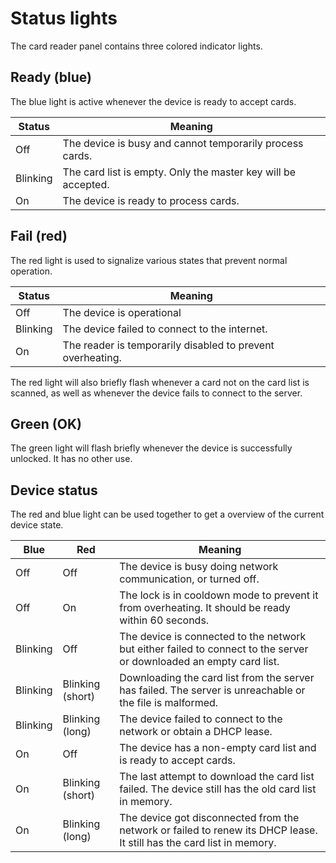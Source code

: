# Status lights

The card reader panel contains three colored indicator lights.

## Ready (blue)

The blue light is active whenever the device is ready to accept cards.

| Status   | Meaning                                                       |
| -------- | ------------------------------------------------------------- |
| Off      | The device is busy and cannot temporarily process cards.      |
| Blinking | The card list is empty. Only the master key will be accepted. |
| On       | The device is ready to process cards.                         |

## Fail (red)

The red light is used to signalize various states that prevent normal operation.

| Status   | Meaning                                                    |
| -------- | ---------------------------------------------------------- |
| Off      | The device is operational                                  |
| Blinking | The device failed to connect to the internet.              |
| On       | The reader is temporarily disabled to prevent overheating. |

The red light will also briefly flash whenever a card not on the card list is scanned, as well as whenever the device fails to connect to the server.

## Green (OK)

The green light will flash briefly whenever the device is successfully unlocked. It has no other use.

## Device status

The red and blue light can be used together to get a overview of the current device state.

| Blue     | Red              | Meaning                                                                                                               |
| -------- | ---------------- | --------------------------------------------------------------------------------------------------------------------- |
| Off      | Off              | The device is busy doing network communication, or turned off.                                                        |
| Off      | On               | The lock is in cooldown mode to prevent it from overheating. It should be ready within 60 seconds.                    |
| Blinking | Off              | The device is connected to the network but either failed to connect to the server or downloaded an empty card list.   |
| Blinking | Blinking (short) | Downloading the card list from the server has failed. The server is unreachable or the file is malformed.             |
| Blinking | Blinking (long)  | The device failed to connect to the network or obtain a DHCP lease.                                                   |
| On       | Off              | The device has a non-empty card list and is ready to accept cards.                                                    |
| On       | Blinking (short) | The last attempt to download the card list failed. The device still has the old card list in memory.                  |
| On       | Blinking (long)  | The device got disconnected from the network or failed to renew its DHCP lease. It still has the card list in memory. |
